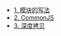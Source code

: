 
- [1. 模块的写法](./interview/01module.md)
- [2. CommonJS](./interview/02commonjs.md)
- [3. 深度拷贝](./interview/03deepclone.md)
